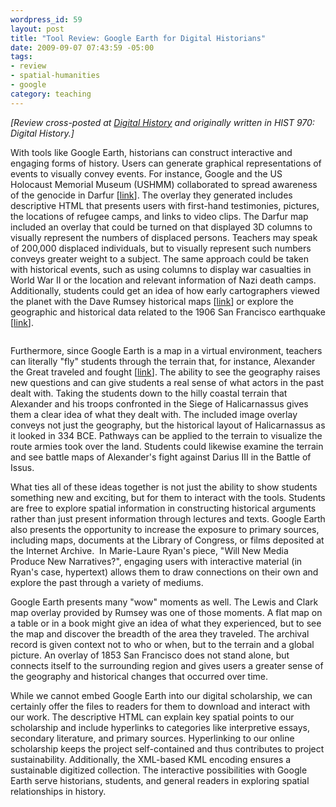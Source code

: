 ```yaml
--- 
wordpress_id: 59
layout: post
title: "Tool Review: Google Earth for Digital Historians"
date: 2009-09-07 07:43:59 -05:00
tags:
- review
- spatial-humanities
- google
category: teaching
---
```

<em>[Review cross-posted at <a href="http://digitalhistory.unl.edu/t-reviews/geheppler.html">Digital History</a> and originally written in HIST 970: Digital History.]</em>

With tools like Google Earth, historians can construct interactive  and engaging forms of history. Users can generate graphical  representations of events to visually convey events. For instance,  Google and the US Holocaust Memorial Museum (USHMM) collaborated to  spread awareness of the genocide in Darfur [<a href="http://www.ushmm.org/maps/projects/darfur/" target="_blank">link</a>].  The overlay they generated includes descriptive HTML that presents  users with first-hand testimonies, pictures, the locations of refugee  camps, and links to video clips. The Darfur map included an overlay that  could be turned on that displayed 3D columns to visually represent the  numbers of displaced persons. Teachers may speak of 200,000 displaced  individuals, but to visually represent such numbers conveys greater  weight to a subject. The same approach could be taken with historical  events, such as using columns to display war casualties in World War II  or the location and relevant information of Nazi death camps.  Additionally, students could get an idea of how early cartographers  viewed the planet with the Dave Rumsey historical maps [<a href="http://www.davidrumsey.com/" target="_blank">link</a>] or  explore the geographic and historical data related to the 1906 San  Francisco earthquake [<a href="http://earthquake.usgs.gov/regional/nca/virtualtour/index.php" target="_blank">link</a>].

<img title="More..." src="http://tdhxp.wordpress.com/wp-includes/js/tinymce/plugins/wordpress/img/trans.gif" alt="" />

Furthermore, since Google Earth is a map in a virtual environment,  teachers can literally "fly" students through the terrain that, for  instance, Alexander the Great traveled and fought [<a href="http://bbs.keyhole.com/ubb/showflat.php/Cat/0/Number/126402/an/0/page/1#126402" target="_blank">link</a>]. The ability to see the geography raises new  questions and can give students a real sense of what actors in the past  dealt with. Taking the students down to the hilly coastal terrain that  Alexander and his troops confronted in the Siege of Halicarnassus gives  them a clear idea of what they dealt with. The included image overlay  conveys not just the geography, but the historical layout of  Halicarnassus as it looked in 334 BCE. Pathways can be applied to the  terrain to visualize the route armies took over the land. Students could  likewise examine the terrain and see battle maps of Alexander's fight  against Darius III in the Battle of Issus.

What ties all of these ideas together is not just the ability to show  students something new and exciting, but for them to interact with the  tools. Students are free to explore spatial information in constructing  historical arguments rather than just present information through  lectures and texts. Google Earth also presents the opportunity to  increase the exposure to primary sources, including maps, documents at  the Library of Congress, or films deposited at the Internet Archive.  In Marie-Laure Ryan's piece, "Will New Media Produce New  Narratives?", engaging users with interactive  material (in Ryan's case, hypertext) allows them to draw connections on  their own and explore the past through a variety of mediums.

Google Earth presents many "wow" moments as well. The Lewis and Clark  map overlay provided by Rumsey was one of those moments. A flat map on a  table or in a book might give an idea of what they experienced, but to  see the map and discover the breadth of the area they traveled. The  archival record is given context not to who or when, but to the terrain  and a global picture. An overlay of 1853 San Francisco does not stand  alone, but connects itself to the surrounding region and gives users a  greater sense of the geography and historical changes that occurred over  time.

While we cannot embed Google Earth into our digital scholarship, we  can certainly offer the files to readers for them to download and  interact with our work. The descriptive HTML can explain key spatial  points to our scholarship and include hyperlinks to categories like  interpretive essays, secondary literature, and primary sources.  Hyperlinking to our online scholarship keeps the project self-contained  and thus contributes to project sustainability. Additionally, the  XML-based KML encoding ensures a sustainable digitized collection. The  interactive possibilities with Google Earth serve historians, students,  and general readers in exploring spatial relationships in history.

